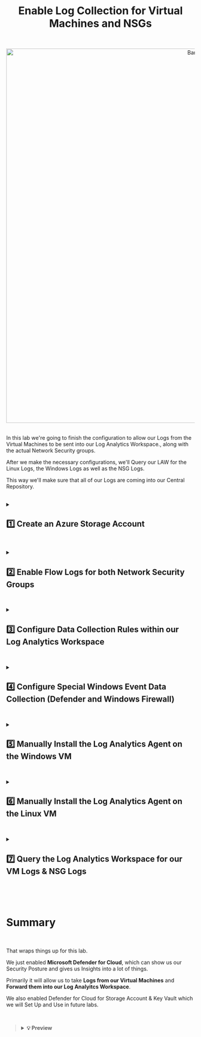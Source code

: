 <br>

<h1 align="center">Enable Log Collection for Virtual Machines and NSGs</h1>

<br>

<p align="center">
<img width="1000" src="https://github.com/user-attachments/assets/6b229d25-baf9-46a8-8333-449fbc55397e" alt="Banner"/>
<br />

<br />

In this lab we're going to finish the configuration to allow our Logs from the Virtual Machines to be sent into our Log Analytics Workspace., along with the actual Network Security groups.

After we make the necessary configurations, we'll Query our LAW for the Linux Logs, the Windows Logs as well as the NSG Logs.

This way we'll make sure that all of our Logs are coming into our Central Repository.

<br />

<details close> 
<summary> <h2> 1️⃣ Create an Azure Storage Account</h2> </summary>
<br>

>   <details close> 
>   
> **<summary> 📝 Explanation</summary>**
> 
> The first thing we're going to do is Create an Azure Storage Account.
> 
> You can think about this as an ***Enterprise Dropbox or Google Drive*** ➜ it's just a place where you can store files.
>
> It does offer a lot more functionallity and features than just a normal "Consumer Dropbox".
>
> Azure requires this Storage Account to be set up for our NSG Flow Logs to be recorded.
>
> A Network Security Group is essentially a Firewall that "seats" in front of the Virtual Machine.
>
> And we can create what's called a **"Flow Log"** which will keep track of all of the traffic coming in and going out through this "Firewall".
>
> It can Log Mallicious Traffic and different traffic types.
>
> And so we need to Create the Storage Account where those Logs will be stored in an intermediary basis ➜ it's just something required by Azure.
>
>   </details>

<br>

We will go to our **Azure Portal** ➜ search for **Storage Account** ➜ and click **"Create storage account"**

![azure portal](https://github.com/user-attachments/assets/42c1fe46-b2c3-4330-8a86-bd32748cb890)

You can set it up with this details (or similar if applicable):
- **Resource group**: ```RG-Cyber-Lab```
- **Storage account name**: ```sacyberlab999``` ➜ it has to be globally unique
- **Region**: ```East US 2``` ➜ ⚠️ make sure you put it in the **Same Region as you VMs**, otherwise it won't work!
- Leave everything else as it is

Click **"Create"**:

![azure portal](https://github.com/user-attachments/assets/42c1fe46-b2c3-4330-8a86-bd32748cb890)

💡 Again, this will be used to store what's called the **"NSG Flow Logs"** ➜ there're essentially Logs from the Firewalls.

<br>

  </details>

<h2></h2>

<details close> 
<summary> <h2>2️⃣ Enable Flow Logs for both Network Security Groups</h2> </summary>
<br>

> If you remember we have 2 NSGs ➜ 1 on the Windows Vm & 1 on the Linux VM.
> 
> So now we'll Enable Flow Logs for both of them.

<br>

We'll just go to **"Network security groups"** in the **Azure Portal**.

And then we'll first click on the **"windows-vm-nsg"**:

![azure portal](https://github.com/user-attachments/assets/42c1fe46-b2c3-4330-8a86-bd32748cb890)

Click on the **"NSG flow logs"** blade ➜ and then the **"Create flow log"** button:

![azure portal](https://github.com/user-attachments/assets/42c1fe46-b2c3-4330-8a86-bd32748cb890)

We can actually create the Flow Log Settings for both of the NSGs' Flow Logs at the same time.

To do so, we'll click on ➕ **Select resource** ➜ and after we'll select ☑️ both the **windows-vm-nsg** and the **linux-vm-nsg**:

![azure portal](https://github.com/user-attachments/assets/42c1fe46-b2c3-4330-8a86-bd32748cb890)

- We'll select the Storage Acount ```sacyberlab999``` we just created

- And we'll set the Retention to **"0 days"** ➜ meaning the data will be retained indefinitely:

![azure portal](https://github.com/user-attachments/assets/42c1fe46-b2c3-4330-8a86-bd32748cb890)

For the **Analytics** tab:
- **Flow Logs Version**: ```⦿ Version 2```
- Check ☑️ **Enable Traffic Analytics**
  
  - **Traffic Analytics processing interval**: ```Every 10 mins```
  - **Log Analytics Workspace**: ```LAW-Cyber-Lab-01``` ➜ ⚠️ make sure to the Flows Logs are going to your own LAW!

<br>

>   <details close> 
>   
> **<summary> 💡 Traffic Analytics</summary>**
> 
> This is where **Microsoft Defender for Cloud** will **Analyse the Traffic** and it will determine which traffic is **Malicious** and which one is **Benign**.
> 
> MDC has different categorizations for the traffic ➜ and so we'll use Traffic Analysis later to plot on a **World Map**.
>  
>   </details>

<br>

Then you can click **"Review + create"** to create our Flow Logs:

![azure portal](https://github.com/user-attachments/assets/42c1fe46-b2c3-4330-8a86-bd32748cb890)

  </details>

<h2></h2>

<details close> 
<summary> <h2>3️⃣ Configure Data Collection Rules within our Log Analytics Workspace</h2> </summary>
<br>

>   <details close> 
>   
> **<summary> 📝 Explanation</summary>**
> 
> The next thing we're going to do is Configure Data Collection Rules for our Virtual Machines.
> 
> The Data Collection Rules will work in conjunction with Defender for Cloud and the Agents that get installed on the VMs.
>
> They work to specify which Logs from the VMs to forward to the Log Analytics Workspace.
> 
> If you remember ➜ in the Windows VM there were the System Logs, the Security Logs, the Application Logs, and a whole bunch of other Logs.
> 
> The Data Collection Rules allow us to define which ones of those Logs get forwarded to the LAW.
> 
> We don't want to forward everything ➜ because it will end up costing more than it should.
>
>   </details>

<br>

To **Configure Data Collection Rules (DCR)** we can go to our Log Analytics Workspace ```LAW-Cyber-Lab-01```

We'll click on the **"Agents"** blade ➜ and the on the **"Data Collection Rules"** Button:

![azure portal](https://github.com/user-attachments/assets/42c1fe46-b2c3-4330-8a86-bd32748cb890)

Then click on ➕ **Create** to create a new DCR:

![azure portal](https://github.com/user-attachments/assets/42c1fe46-b2c3-4330-8a86-bd32748cb890)

We'll create it with the following details:
- **Rule Name**: ```dcr-all-vms``` ➜ 💡 this stands for 1 single DCR that will apply to all of our VMs
- **Resource group**: ```RG-Cyber-Lab```
- **Region**: ```East US 2``` ➜ ⚠️ again, make sure you put it in the **Same Region as you VMs**, otherwise it won't work!
- **Platform Type**: ⦿ **All**

Then click "Next" to reach the **Resources** tab:

![azure portal](https://github.com/user-attachments/assets/42c1fe46-b2c3-4330-8a86-bd32748cb890)

For the Resources we're going to ➕ **Add Resources**:

![azure portal](https://github.com/user-attachments/assets/42c1fe46-b2c3-4330-8a86-bd32748cb890)

Now expand the **> RG-Cyber Lab** Resource Group ➜ and select ☑️ for both of our VMs ➜ click **"Apply"**:

![azure portal](https://github.com/user-attachments/assets/42c1fe46-b2c3-4330-8a86-bd32748cb890)

Click **"Next: Collect and deliver >"**

💡 This is where we'll specify which Logs from within the VMs we're going to collect.

So we'll click on the ➕ **Add data source** button:

![azure portal](https://github.com/user-attachments/assets/42c1fe46-b2c3-4330-8a86-bd32748cb890)

We'll do the **"Linux Syslog"** first.

In this Lab, the only Logs we're going to Collect from the Linux VM are the ```LOG_AUTH``` Logs.

>   <details close> 
>   
> **<summary> 💡 </summary>**
>   
> The AUTH LOGS are the Logs we inspected earlier ➜ where we saw all the **SSH Failure Attempts**.
> 
> For the data source settings, when selecting the **"Minimum log level"** ➜ this signifies the level of logging we want to collect:
> 
> DEBUG essentially means "collect everything", and then in kind of scales down towards EMERG which means "only collect critical logs".
> 
>   </details>

So for **LOG_AUTH** ➜ leave the **"Minimum log level"** at ```LOG_DEBUG``` ➜ meaning we'll collect all the Auth Logs.

And then we'll select ```LOG_DEBUG``` for the rest of the Log Types.

After setting that up, click on the **"Next : Destination"** button:

![azure portal](https://github.com/user-attachments/assets/42c1fe46-b2c3-4330-8a86-bd32748cb890)

For **Destination** ➜ make sure you're sending the data to your actual **LAW**, not the random one that was created! ⚠️

Click **"Add data source"**:

![azure portal](https://github.com/user-attachments/assets/42c1fe46-b2c3-4330-8a86-bd32748cb890)

Now click on the ➕ **Add data source** button again:

The next one is going to be **"Windows Event Logs"**.

>   <details close> 
>   
> **<summary> 💡 </summary>**
>   
> This might be hard to remember, but back when we were configuring SQL logging for the SQL Server Database ➜  the SQL Logs appeared on the Application Event Log ➜ under Information
> 
> And then for Security ➜  Audit Success & Audit Failure ➜  this is when someone tries to Remote Desktop into our Windows VM or tries to Map a File Share.
> 
>   </details>

We're going to select the ☑️ **Information** Logs from **"Application"** type.

And also select the ☑️ **Audit Success** & ☑️ **Audit Failure** Logs from the **"Security"** type.

This is all we need for the Windows Event Logs, so then we'll click on **"Next : Destination"**:

![azure portal](https://github.com/user-attachments/assets/42c1fe46-b2c3-4330-8a86-bd32748cb890)

Again ➜ for **Destination** ➜ we need to make sure we put our actual LAW ```LAW-Cyber-Lab-01```.

Then Add the data source:

![azure portal](https://github.com/user-attachments/assets/42c1fe46-b2c3-4330-8a86-bd32748cb890)

We can now **"Review + create"** to Create the Data Collection Rule:

![azure portal](https://github.com/user-attachments/assets/42c1fe46-b2c3-4330-8a86-bd32748cb890)

  </details>

<h2></h2>

<details close> 
<summary> <h2>4️⃣ Configure Special Windows Event Data Collection (Defender and Windows Firewall)</h2> </summary>
<br>

>   <details close> 
>   
> **<summary> 💡 Summary</summary>**
>   
> Next we're going to add a Special Data Sources to our Data Collection Rule.
>   
> It will Log whenever somebody messes with the Windows Firewall ➜ like if they Turn Off the Firewall
> 
> And also when Malware is discovered in the Virtual Machines ➜ it will create and pull those Logs out as well.
> 
>   </details>

<br>

We'll go back to our **Log Analytics Wokspace** ➜ click on the **"Agents"** blade ➜ and then on the **"Data Collection Rules"** Button:

![azure portal](https://github.com/user-attachments/assets/42c1fe46-b2c3-4330-8a86-bd32748cb890)

Click on the Data Collection Rule that we just created ➜ ```dcr-all-vms```

![azure portal](https://github.com/user-attachments/assets/42c1fe46-b2c3-4330-8a86-bd32748cb890)

Then we'll go to the **"Data Sources"** blade ➜ and click on the **"Windows Event Logs"** Data Source:

![azure portal](https://github.com/user-attachments/assets/42c1fe46-b2c3-4330-8a86-bd32748cb890)

This time instead of **"Basic"** we'll go to **"Custom"**.

<br>

>   <details close> 
>   
> **<summary> 📝 Explanation</summary>**
>   
> We can see in the image below the XPath queries that we previously selected ➜ under **Event Logs**.
>   
> Think of an XPath query as Microsoft's "convention" for specifying which Logs (Application & Security in this case) and which "Sub-Logs" inside of those two we want to capture.
> 
> So in order for us to Collect Logs from the Firewall, as well as the actual Defender Anti-Malware on the Virtual Machines ➜ we have to use this XPath syntax convention to specify which Logs to capture.
> 
>   </details>

<br>

![azure portal](https://github.com/user-attachments/assets/42c1fe46-b2c3-4330-8a86-bd32748cb890)

We want to configure our **Data Collection Rule** so that:

1. If Malware is discovered ➜ a Log is created and it's forwarded into our Log Analytics Workspace:

Copy the following **Windows Defender Malware Detection XPath Query**.

```commandline
Microsoft-Windows-Windows Defender/Operational!*[System[(EventID=1116 or EventID=1117)]]
```
<br>

And now add it to the **Add Data Source Section**:

![azure portal](https://github.com/user-attachments/assets/42c1fe46-b2c3-4330-8a86-bd32748cb890)

2. Also if the Firewall is disabled or messed with ➜ we want the Firewall Logs to be forwarded to our Log Analytics Workspace as well:

Copy the following **Windows Firewall Tampering Detection XPath Query**.

```commandline
Microsoft-Windows-Windows Firewall With Advanced Security/Firewall!*[System[(EventID=2003)]]
```
<br>

Again, we'll add it to the **Add Data Source Section**:

![azure portal](https://github.com/user-attachments/assets/42c1fe46-b2c3-4330-8a86-bd32748cb890)

Click **"Save"** and we've successfully configured our Data Collection Rule with "Special Forwarding" ✅

<br>

  </details>

<h2></h2>

<details close> 
<summary> <h2>5️⃣ Manually Install the Log Analytics Agent on the Windows VM</h2> </summary>
<br>

>   <details close> 
>   
> **<summary> 💡 Summary</summary>**
>   
> Defender for Cloud in Azure should automatically install the necessary agent on both Virtual Machines to allow the Logs to be forwarded.
> 
> Basically the agent will work in conjunction with the Data Collection rules to pick which Logs to forward, and then it will ultimately forward them into the Log analytics Workspace.
> 
> But we can manually install the Agent on the Virtual Machines just to make sure it is indeed there and it is forwarding the Logs as it should.
> 
> So we're just going to do that in this section of the lab.
> 
>   </details>

<br>

Back to our **Log Analytics Wokspace** ➜ click on the **"Agents"** blade

We're first going to Install the Agent on the ```windows-vm``` ➜ so under the **"`Windows servers"** tab ➜ expand the **"Log Analytics agent instructions"**:

![azure portal](https://github.com/user-attachments/assets/42c1fe46-b2c3-4330-8a86-bd32748cb890)

>   <details close> 
>   
> **<summary> 📝 Explanation</summary>**
>   
> Basically we're going to log into our Windows Vm and then install the ***Windows Agent (64 bit)***.
> 
> We'll then use the **Workspace ID** & **Primary Key** to force the Agent to point back to our Log Analytics Workspace and Forward the Logs to it.
> 
>   </details>

<br>

So let's Connect to the **Windows Vm** ➜ open **Microsoft Remote Desktop** ➜ and then connect with the VM's Public IP Address (which we've done many times before in previous labs):

![azure portal](https://github.com/user-attachments/assets/42c1fe46-b2c3-4330-8a86-bd32748cb890)

Use your credentials:
- **Username**: ```labuser```
- **Password**: ```Cyberlab123!```

![azure portal](https://github.com/user-attachments/assets/42c1fe46-b2c3-4330-8a86-bd32748cb890)

Once connected to the Windows Vm ➜ go back to the Azure Portal on your Computer and copy the "Download link" to **Install the Agent on the Windows VM**.

![azure portal](https://github.com/user-attachments/assets/42c1fe46-b2c3-4330-8a86-bd32748cb890)

Now in the Windows Vm ➜ open up **"Edge"** ➜ Paste the Link & Download the Agent:

![azure portal](https://github.com/user-attachments/assets/42c1fe46-b2c3-4330-8a86-bd32748cb890)

You can Open the File ➜ and click **"Next"** until you reach the section where you want to select:

```☑️ Connect the agent to Azure Log Analytics (OMS)```

![azure portal](https://github.com/user-attachments/assets/42c1fe46-b2c3-4330-8a86-bd32748cb890)

In the next section ➜ Paste the **Workspace ID** & **Workspace Key** you Copied from the Azure Portal back in your Computer:

![azure portal](https://github.com/user-attachments/assets/42c1fe46-b2c3-4330-8a86-bd32748cb890)

⚠️ Make sure **"Azure Cloud"** is set to ```Azure Commercial```

Click **"Next and then **"Install"**:

![azure portal](https://github.com/user-attachments/assets/42c1fe46-b2c3-4330-8a86-bd32748cb890)

Once the Agent has finished Installing ➜ still inside the **Windows VM** ➜ open **Control Panel**:

![azure portal](https://github.com/user-attachments/assets/42c1fe46-b2c3-4330-8a86-bd32748cb890)

Click on **"Large Icons"** ➜ and then **"Microsoft Monitoring Agent"**:

![azure portal](https://github.com/user-attachments/assets/42c1fe46-b2c3-4330-8a86-bd32748cb890)

Then if we go to the **"Azure Log Analytics (OMS)"** tab ➜ and we should see:

- The Workspace ID we pasted earlier

- The status: ```✅ The Microsoft Monitoring Agent has successfully connected to the Microsoft Operations Management Suite service.```

![azure portal](https://github.com/user-attachments/assets/42c1fe46-b2c3-4330-8a86-bd32748cb890)

This signifies that the Connection is Successfull and so it should be Forwarding Logs into our LAW.

✅ So we're done with this Windows VM portion.

<br>

  </details>

<h2></h2>

<details close> 
<summary> <h2>6️⃣ Manually Install the Log Analytics Agent on the Linux VM</h2> </summary>
<br>

> The Next thing we're going to do is do same thing as previously, but this time for the Linux Virtual Machine.
> 
> Basically in order to Install the Agent on the Linux ➜ we need to SSH into our Linux VM and Paste a command in there.

<br>

Still in the **Azure Portal** ➜ we'll go to our **linux-vm**  ➜ and copy its **Public IP Address**:

![azure portal](https://github.com/user-attachments/assets/42c1fe46-b2c3-4330-8a86-bd32748cb890)

![azure portal](https://github.com/user-attachments/assets/42c1fe46-b2c3-4330-8a86-bd32748cb890)

- Then if you're on **Windows** ➜ open **Powershell**

- But if you're on **Mac**➜ open **Terminal**

And now we'll **SSH into our Linux VM** ➜ so type ```ssh USERNAME@LINUX-VM IP ADDRESS```

![azure portal](https://github.com/user-attachments/assets/42c1fe46-b2c3-4330-8a86-bd32748cb890)

It'll ask for the **Password** so just type it in (```Cyberlab123!```):

![azure portal](https://github.com/user-attachments/assets/42c1fe46-b2c3-4330-8a86-bd32748cb890)

You'll know you're **logged in** when your prompt changes to something like this ```labuser@linux-vm```:

![azure portal](https://github.com/user-attachments/assets/42c1fe46-b2c3-4330-8a86-bd32748cb890)

<br>

<h2></h2>

<br>

Now to Install the Log Analytics Agent on the Linux VM  ➜ we'll go back to the **"Agents"** blade in our **LAW**

Click on the **"Linux Server"** tab ➜ and expand the **"Log Analytics agent instructions"**:

![azure portal](https://github.com/user-attachments/assets/42c1fe46-b2c3-4330-8a86-bd32748cb890)

Copy the Command Line under ***"Download and onboard agent for Linux"***:

![azure portal](https://github.com/user-attachments/assets/42c1fe46-b2c3-4330-8a86-bd32748cb890)

Go back to the **Terminal App** ➜ **Paste the Command** ➜ and **Run It** (Press Enter):

This will:
- Download the Script
- Execute the Script
- Pass the Parameters, which is our ➜ Log Analytics **Workspace ID**, as well as our **Primary Key**
- And then it'll also define the Endpoint that Ingests the Logs.

![azure portal](https://github.com/user-attachments/assets/42c1fe46-b2c3-4330-8a86-bd32748cb890)

It should now install the **Log Analytics Agent** locally with a ```status code 0``` at the end:

We can then just ```exit``` the SSH connection to our **Linux VM**:

![azure portal](https://github.com/user-attachments/assets/42c1fe46-b2c3-4330-8a86-bd32748cb890)

Now we'll go back to the **Azure Portal** ➜ inside of our **Log Analytics Wokspace** ➜ click on the **"Agents"** blade again.

On the VM's tabs we can check that both the **Log Analytics Agents were Successfully Installed** ✔️

![azure portal](https://github.com/user-attachments/assets/42c1fe46-b2c3-4330-8a86-bd32748cb890)


✅ We should be able to start **Querying the Logs** directly inside of **Log Analytics Workspace**.

<br>

  </details>

<h2></h2>

<details close> 
<summary> <h2>7️⃣ Query the Log Analytics Workspace for our VM Logs & NSG Logs</h2> </summary>
<br>

> The next thing we're going to do, before we finish this lab up, is Query the LAW for our VM Logs as well as our NSG Logs.
> 
> We can't move on to the next Lab until we actually start seeing those Logs showing up in there.
>
> So let's just start doing that and hopefully they start showing up.

<br>

Back to the **Azure Portal** and to our **Log analytics Workspace** ➜ on the left we'll click on the **"Logs"** blade.

💡 This is where we can start **Querying the Logs**:

![azure portal](https://github.com/user-attachments/assets/42c1fe46-b2c3-4330-8a86-bd32748cb890)

>   <details close> 
>   
> **<summary> 📝 Explanation</summary>**
> 
> Basically this is where we can practice **KQL** (Kusto Query Language) ➜ which is similar to **SQL** (Structured Query Language).
> 
> Azure will create what's called a **Table**.
> 
> You can think of a **Table** as something similar to an Excel Spreadsheet, but in this case it's like a Database to Store our Logs.
> 
>   </details>

<br>

To make sure the Logs are coming in from all 3 sources, we'll Query the different **Tables**.

1. The Table that is used to store the **Linux Logs** is called **Syslog**.

We should be able to type ```Syslog``` ➜ and click the ▶️ **"Run"** Button to Query the Syslog Log:

![azure portal](https://github.com/user-attachments/assets/42c1fe46-b2c3-4330-8a86-bd32748cb890)

✅ Looks like the **Linux VM Logs** are actually coming in ➜ so we know it's working.

<br>

<h2></h2>

<br>

2. The Table (aka the Excel Spreadsheet) that is used to hold the Logs from our Windows VMs is called **SecurityEvent**

So next we're going to inspect the ```SecurityEvent``` Logs:

![azure portal](https://github.com/user-attachments/assets/42c1fe46-b2c3-4330-8a86-bd32748cb890)

✅ We can see the SecurityEvent Logs are coming in ➜ which is great!

<br>

<h2></h2>

<br>

3. The last Table is used to hold the NSG Logs ➜ **AzureNetworkAnalytics_CL**

Again ➜ inside the LAW's **"Logs"** Blade ➜ Paste the command ```AzureNetworkAnalytics_CL``` and Run the Query:

![azure portal](https://github.com/user-attachments/assets/42c1fe46-b2c3-4330-8a86-bd32748cb890)

✅ And we can see that the NSG Logs did come in.

<br>

<h2></h2>

  </details>

<br>

<br>

<br>

# Summary

<br>

That wraps things up for this lab.

We just enabled **Microsoft Defender for Cloud**, which can show us our Security Posture and gives us Insights into a lot of things.

Primarily it will allow us to take **Logs from our Virtual Machines** and **Forward them into our Log Analyitcs Workspace**.

We also enabled Defender for Cloud for Storage Account & Key Vault which we will Set Up and Use in future labs.

<br>

>   <details close> 
>   
> **<summary> 💡 Preview</summary>**
> 
> In the next lab we'll continue onboarding our **Virtual Machines & Network Security Groups**.
>   
> Then we're going to **Manually Install the Agent** on them to forward the Logs into our Log Analytics Workspace.
> 
> And then hopefully we'll be able to start actually **Querying the Logs Centrally**.
> 
>   </details>


<br />

<br />

<br />  

<br /> 

<br />

<br />  

<br /> 

<br />

<br />

 
